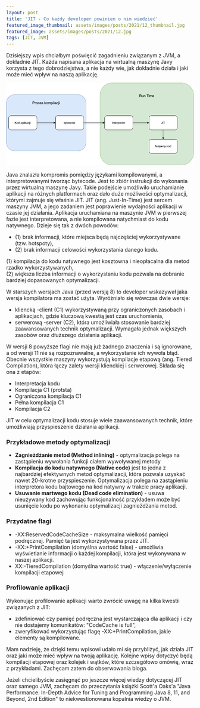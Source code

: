 ```yaml
---
layout: post
title: 'JIT - Co każdy developer powinien o nim wiedzieć'
featured_image_thumbnail: assets/images/posts/2021/12_thumbnail.jpg
featured_image: assets/images/posts/2021/12.jpg
tags: [JIT, JVM]
---
```

Dzisiejszy wpis chciałbym poświęcić zagadnieniu związanym z JVM, a dokładnie JIT. Każda napisana aplikacja 
na wirtualną maszynę Javy korzysta z tego dobrodziejstwa, a nie każdy wie, jak dokładnie działa i jaki może mieć
wpływ na naszą aplikację.

![](../assets/images/posts/2021/jvm_life_cycle.png)

Java znalazła kompromis pomiędzy językami kompilowanymi, a interpretowanymi tworząc bytecode. Jest to
zbiór instrukcji do wykonania przez wirtualną maszynę Javy. Takie podejście umożliwiło uruchamianie
aplikacji na różnych platformach oraz dało duże możliwości optymalizacji, którymi zajmuje się właśnie JIT.
JIT (ang. Just-In-Time) jest sercem maszyny JVM, a jego zadaniem jest poprawienie wydajności
aplikacji w czasie jej działania. Aplikacja uruchamiana na maszynie JVM w pierwszej fazie jest interpretowana,
a nie kompilowana natychmiast do kodu natywnego. Dzieje się tak z dwóch powodów:
* (1) brak informacji, które miejsca będą najczęściej wykorzystywane (tzw. hotspoty),
* (2) brak informacji celowości wykorzystania danego kodu.

(1) kompilacja do kodu natywnego jest kosztowna i nieopłacalna dla metod rzadko wykorzystywanych,\
(2) większa liczba informacji o wykorzystaniu kodu pozwala na dobranie bardziej dopasowanych optymalizacji.

W starszych wersjach Java (przed wersją 8) to developer wskazywał jaka wersja kompilatora ma
zostać użyta. Wyróżniało się wówczas dwie wersje:
* kliencką -client (C1) wykorzystywaną przy ograniczonych zasobach i aplikacjach, gdzie kluczową kwestią
jest czas uruchomienia,
* serwerową -server (C2), która umożliwiała stosowanie bardziej zaawansowanych technik optymalizacji.
Wymagała jednak większych zasobów oraz dłuższego działania aplikacji.

W wersji 8 powyższe flagi nie mają już żadnego znaczenia i są ignorowane, a od wersji 11 nie są rozpoznawalne, a wykorzystanie ich wywoła błąd. Obecnie wszystkie maszyny wykorzystują kompilacje etapową (ang. Tiered Compilation),
która łączy zalety wersji klienckiej i serwerowej. Składa się ona z etapów: 
* Interpretacja kodu
* Kompilacja C1 (protsta)
* Ograniczona kompilacja C1
* Pełna kompilacja C1
* Kompilacja C2

JIT w celu optymalizacji kodu stosuje wiele zaawansowanych technik, które umożliwiają przyspieszenie
działania aplikacji. 
### Przykładowe metody optymalizacji
* **Zagnieżdżanie metod (Method inlining)** - optymalizacja polega na zastąpieniu wywołania funkcji ciałem wywoływanej
metody
* **Kompilacja do kodu natywnego (Native code)** jest to jedna z najbardziej efektywnych metod optymalizacji,
która pozwala uzyskać nawet 20-krotne przyspieszenie. Optymalizacja polega na zastąpieniu interpretora kodu bajtowego na kod natywny w trakcie pracy aplikacji. 
* **Usuwanie martwego kodu (Dead code elimination)** - usuwa nieużywany kod zachowując funkcjonalność 
przykładem może być usunięcie kodu po wykonaniu optymalizacji zagnieżdżania metod.
### Przydatne flagi
* -XX:ReservedCodeCacheSize - maksymalna wielkość pamięci podręcznej. Pamięć ta jest wykorzystywana przez JIT.
* -XX:+PrintCompilation (domyślna wartość false) - umożliwia wyświetlanie informacji o każdej kompilacji,
która jest wykonywana w naszej aplikacji. 
* XX:-TieredCompilation (domyślna wartość true) - włączenie/wyłączenie kompilacji etapowej

### Profilowanie aplikacji
Wykonując profilowanie aplikacji warto zwrócić uwagę na kilka kwestii związanych z JIT:
* zdefiniować czy pamięć podręczna jest wystarczająca dla aplikacji i czy nie dostajemy
komunikatów: "CodeCache is full",
* zweryfikować wykorzystując flagę -XX:+PrintCompilation, jakie elementy są kompilowane.

Mam nadzieję, że dzięki temu wpisowi udało mi się przybliżyć, jak działa JIT oraz jaki może mieć wpływ na twoją 
aplikację. Kolejne wpisy dotyczyć będą kompilacji etapowej oraz kolejek i wątków, które szczegółowo omówię, wraz z przykładami.
Zachęcam zatem do obserwowania bloga.
 

Jeżeli chcielibyście zasięgnąć po jeszcze więcej wiedzy dotyczącej JIT oraz samego JVM, zachęcam do przeczytania
książki Scott'a Oaks'a "Java Performance: In-Depth Advice for Tuning and Programming Java 8, 11, and Beyond,
2nd Edition" to niekwestionowana kopalnia wiedzy o JVM.